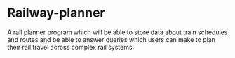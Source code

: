 # Railway-planner
 A rail planner
program which will be able to store data about train schedules and routes and be able to answer queries which
users can make to plan their rail travel across complex rail systems.
